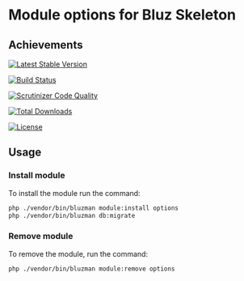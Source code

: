 # Module options for Bluz Skeleton
## Achievements

[![Latest Stable Version](https://img.shields.io/packagist/v/bluzphp/module-options.svg?label=version&style=flat)](https://packagist.org/packages/bluzphp/module-options)

[![Build Status](https://img.shields.io/travis/bluzphp/module-options/master.svg?style=flat)](https://travis-ci.com/bluzphp/module-options)

[![Scrutinizer Code Quality](https://img.shields.io/scrutinizer/g/bluzphp/module-options.svg?style=flat)](https://scrutinizer-ci.com/g/bluzphp/module-options/)

[![Total Downloads](https://img.shields.io/packagist/dt/bluzphp/module-options.svg?style=flat)](https://packagist.org/packages/bluzphp/module-options)

[![License](https://img.shields.io/packagist/l/bluzphp/module-options.svg?style=flat)](https://packagist.org/packages/bluzphp/module-options)

## Usage
### Install module
To install the module run the command:
  
```bash
php ./vendor/bin/bluzman module:install options
php ./vendor/bin/bluzman db:migrate
```

### Remove module
To remove the module, run the command:
    
```bash
php ./vendor/bin/bluzman module:remove options
```
